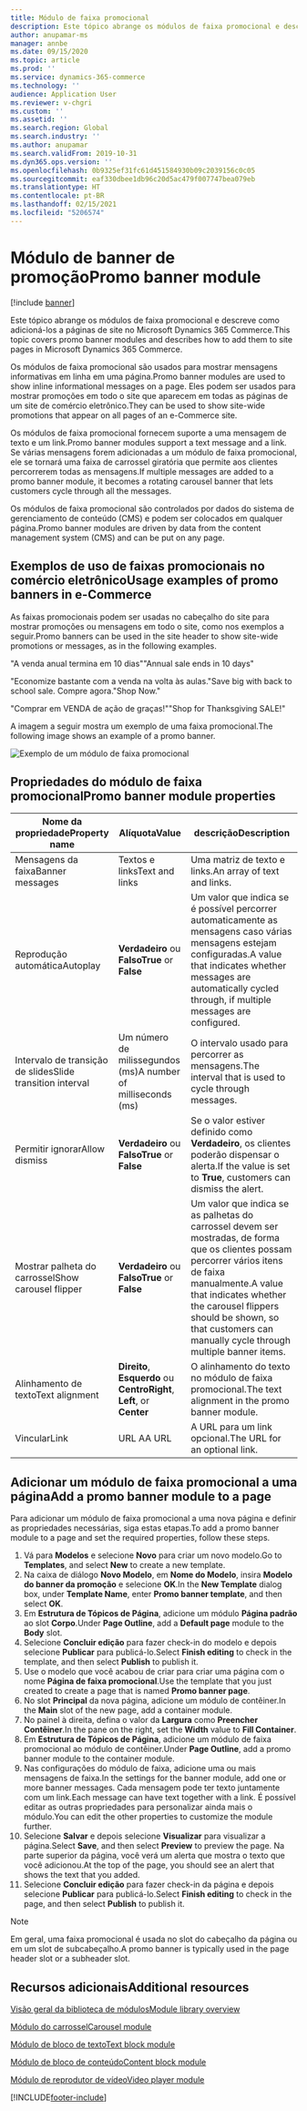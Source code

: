 ```yaml
---
title: Módulo de faixa promocional
description: Este tópico abrange os módulos de faixa promocional e descreve como adicioná-los a páginas de site no Microsoft Dynamics 365 Commerce.
author: anupamar-ms
manager: annbe
ms.date: 09/15/2020
ms.topic: article
ms.prod: ''
ms.service: dynamics-365-commerce
ms.technology: ''
audience: Application User
ms.reviewer: v-chgri
ms.custom: ''
ms.assetid: ''
ms.search.region: Global
ms.search.industry: ''
ms.author: anupamar
ms.search.validFrom: 2019-10-31
ms.dyn365.ops.version: ''
ms.openlocfilehash: 0b9325ef31fc61d451584930b09c2039156c0c05
ms.sourcegitcommit: eaf330dbee1db96c20d5ac479f007747bea079eb
ms.translationtype: HT
ms.contentlocale: pt-BR
ms.lasthandoff: 02/15/2021
ms.locfileid: "5206574"
---
```

# <a name="promo-banner-module"></a><span data-ttu-id="518a4-103">Módulo de banner de promoção</span><span class="sxs-lookup"><span data-stu-id="518a4-103">Promo banner module</span></span>

[!include [banner](includes/banner.md)]

<span data-ttu-id="518a4-104">Este tópico abrange os módulos de faixa promocional e descreve como adicioná-los a páginas de site no Microsoft Dynamics 365 Commerce.</span><span class="sxs-lookup"><span data-stu-id="518a4-104">This topic covers promo banner modules and describes how to add them to site pages in Microsoft Dynamics 365 Commerce.</span></span>

<span data-ttu-id="518a4-105">Os módulos de faixa promocional são usados para mostrar mensagens informativas em linha em uma página.</span><span class="sxs-lookup"><span data-stu-id="518a4-105">Promo banner modules are used to show inline informational messages on a page.</span></span> <span data-ttu-id="518a4-106">Eles podem ser usados para mostrar promoções em todo o site que aparecem em todas as páginas de um site de comércio eletrônico.</span><span class="sxs-lookup"><span data-stu-id="518a4-106">They can be used to show site-wide promotions that appear on all pages of an e-Commerce site.</span></span> 

<span data-ttu-id="518a4-107">Os módulos de faixa promocional fornecem suporte a uma mensagem de texto e um link.</span><span class="sxs-lookup"><span data-stu-id="518a4-107">Promo banner modules support a text message and a link.</span></span> <span data-ttu-id="518a4-108">Se várias mensagens forem adicionadas a um módulo de faixa promocional, ele se tornará uma faixa de carrossel giratória que permite aos clientes percorrerem todas as mensagens.</span><span class="sxs-lookup"><span data-stu-id="518a4-108">If multiple messages are added to a promo banner module, it becomes a rotating carousel banner that lets customers cycle through all the messages.</span></span> 

<span data-ttu-id="518a4-109">Os módulos de faixa promocional são controlados por dados do sistema de gerenciamento de conteúdo (CMS) e podem ser colocados em qualquer página.</span><span class="sxs-lookup"><span data-stu-id="518a4-109">Promo banner modules are driven by data from the content management system (CMS) and can be put on any page.</span></span>

## <a name="usage-examples-of-promo-banners-in-e-commerce"></a><span data-ttu-id="518a4-110">Exemplos de uso de faixas promocionais no comércio eletrônico</span><span class="sxs-lookup"><span data-stu-id="518a4-110">Usage examples of promo banners in e-Commerce</span></span>

<span data-ttu-id="518a4-111">As faixas promocionais podem ser usadas no cabeçalho do site para mostrar promoções ou mensagens em todo o site, como nos exemplos a seguir.</span><span class="sxs-lookup"><span data-stu-id="518a4-111">Promo banners can be used in the site header to show site-wide promotions or messages, as in the following examples.</span></span>

<span data-ttu-id="518a4-112">"A venda anual termina em 10 dias"</span><span class="sxs-lookup"><span data-stu-id="518a4-112">"Annual sale ends in 10 days"</span></span>

<span data-ttu-id="518a4-113">"Economize bastante com a venda na volta às aulas.</span><span class="sxs-lookup"><span data-stu-id="518a4-113">"Save big with back to school sale.</span></span> <span data-ttu-id="518a4-114">Compre agora."</span><span class="sxs-lookup"><span data-stu-id="518a4-114">Shop Now."</span></span>

<span data-ttu-id="518a4-115">"Comprar em VENDA de ação de graças!"</span><span class="sxs-lookup"><span data-stu-id="518a4-115">"Shop for Thanksgiving SALE!"</span></span> 

<span data-ttu-id="518a4-116">A imagem a seguir mostra um exemplo de uma faixa promocional.</span><span class="sxs-lookup"><span data-stu-id="518a4-116">The following image shows an example of a promo banner.</span></span>

![Exemplo de um módulo de faixa promocional](./media/ecommerce-Promobanner.PNG)

## <a name="promo-banner-module-properties"></a><span data-ttu-id="518a4-118">Propriedades do módulo de faixa promocional</span><span class="sxs-lookup"><span data-stu-id="518a4-118">Promo banner module properties</span></span>

| <span data-ttu-id="518a4-119">Nome da propriedade</span><span class="sxs-lookup"><span data-stu-id="518a4-119">Property name</span></span>             | <span data-ttu-id="518a4-120">Alíquota</span><span class="sxs-lookup"><span data-stu-id="518a4-120">Value</span></span>                              | <span data-ttu-id="518a4-121">descrição</span><span class="sxs-lookup"><span data-stu-id="518a4-121">Description</span></span> |
|---------------------------|------------------------------------|-------------|
| <span data-ttu-id="518a4-122">Mensagens da faixa</span><span class="sxs-lookup"><span data-stu-id="518a4-122">Banner messages</span></span>           | <span data-ttu-id="518a4-123">Textos e links</span><span class="sxs-lookup"><span data-stu-id="518a4-123">Text and links</span></span>                     | <span data-ttu-id="518a4-124">Uma matriz de texto e links.</span><span class="sxs-lookup"><span data-stu-id="518a4-124">An array of text and links.</span></span> |
| <span data-ttu-id="518a4-125">Reprodução automática</span><span class="sxs-lookup"><span data-stu-id="518a4-125">Autoplay</span></span>                  | <span data-ttu-id="518a4-126">**Verdadeiro** ou **Falso**</span><span class="sxs-lookup"><span data-stu-id="518a4-126">**True** or **False**</span></span>              | <span data-ttu-id="518a4-127">Um valor que indica se é possível percorrer automaticamente as mensagens caso várias mensagens estejam configuradas.</span><span class="sxs-lookup"><span data-stu-id="518a4-127">A value that indicates whether messages are automatically cycled through, if multiple messages are configured.</span></span> |
| <span data-ttu-id="518a4-128">Intervalo de transição de slides</span><span class="sxs-lookup"><span data-stu-id="518a4-128">Slide transition interval</span></span> | <span data-ttu-id="518a4-129">Um número de milissegundos (ms)</span><span class="sxs-lookup"><span data-stu-id="518a4-129">A number of milliseconds (ms)</span></span>      | <span data-ttu-id="518a4-130">O intervalo usado para percorrer as mensagens.</span><span class="sxs-lookup"><span data-stu-id="518a4-130">The interval that is used to cycle through messages.</span></span> |
| <span data-ttu-id="518a4-131">Permitir ignorar</span><span class="sxs-lookup"><span data-stu-id="518a4-131">Allow dismiss</span></span>             | <span data-ttu-id="518a4-132">**Verdadeiro** ou **Falso**</span><span class="sxs-lookup"><span data-stu-id="518a4-132">**True** or **False**</span></span>              | <span data-ttu-id="518a4-133">Se o valor estiver definido como **Verdadeiro**, os clientes poderão dispensar o alerta.</span><span class="sxs-lookup"><span data-stu-id="518a4-133">If the value is set to **True**, customers can dismiss the alert.</span></span> |
| <span data-ttu-id="518a4-134">Mostrar palheta do carrossel</span><span class="sxs-lookup"><span data-stu-id="518a4-134">Show carousel flipper</span></span>     | <span data-ttu-id="518a4-135">**Verdadeiro** ou **Falso**</span><span class="sxs-lookup"><span data-stu-id="518a4-135">**True** or **False**</span></span>              | <span data-ttu-id="518a4-136">Um valor que indica se as palhetas do carrossel devem ser mostradas, de forma que os clientes possam percorrer vários itens de faixa manualmente.</span><span class="sxs-lookup"><span data-stu-id="518a4-136">A value that indicates whether the carousel flippers should be shown, so that customers can manually cycle through multiple banner items.</span></span> |
| <span data-ttu-id="518a4-137">Alinhamento de texto</span><span class="sxs-lookup"><span data-stu-id="518a4-137">Text alignment</span></span>            | <span data-ttu-id="518a4-138">**Direito**, **Esquerdo** ou **Centro**</span><span class="sxs-lookup"><span data-stu-id="518a4-138">**Right**, **Left**, or **Center**</span></span> | <span data-ttu-id="518a4-139">O alinhamento do texto no módulo de faixa promocional.</span><span class="sxs-lookup"><span data-stu-id="518a4-139">The text alignment in the promo banner module.</span></span> |
| <span data-ttu-id="518a4-140">Vincular</span><span class="sxs-lookup"><span data-stu-id="518a4-140">Link</span></span>                      | <span data-ttu-id="518a4-141">URL A</span><span class="sxs-lookup"><span data-stu-id="518a4-141">A URL</span></span>                              | <span data-ttu-id="518a4-142">A URL para um link opcional.</span><span class="sxs-lookup"><span data-stu-id="518a4-142">The URL for an optional link.</span></span> |

## <a name="add-a-promo-banner-module-to-a-page"></a><span data-ttu-id="518a4-143">Adicionar um módulo de faixa promocional a uma página</span><span class="sxs-lookup"><span data-stu-id="518a4-143">Add a promo banner module to a page</span></span> 

<span data-ttu-id="518a4-144">Para adicionar um módulo de faixa promocional a uma nova página e definir as propriedades necessárias, siga estas etapas.</span><span class="sxs-lookup"><span data-stu-id="518a4-144">To add a promo banner module to a page and set the required properties, follow these steps.</span></span>

1. <span data-ttu-id="518a4-145">Vá para **Modelos** e selecione **Novo** para criar um novo modelo.</span><span class="sxs-lookup"><span data-stu-id="518a4-145">Go to **Templates**, and select **New** to create a new template.</span></span>
1. <span data-ttu-id="518a4-146">Na caixa de diálogo **Novo Modelo**, em **Nome do Modelo**, insira **Modelo do banner da promoção** e selecione **OK**.</span><span class="sxs-lookup"><span data-stu-id="518a4-146">In the **New Template** dialog box, under **Template Name**, enter **Promo banner template**, and then select **OK**.</span></span>
1. <span data-ttu-id="518a4-147">Em **Estrutura de Tópicos de Página**, adicione um módulo **Página padrão** ao slot **Corpo**.</span><span class="sxs-lookup"><span data-stu-id="518a4-147">Under **Page Outline**, add a **Default page** module to the **Body** slot.</span></span> 
1. <span data-ttu-id="518a4-148">Selecione **Concluir edição** para fazer check-in do modelo e depois selecione **Publicar** para publicá-lo.</span><span class="sxs-lookup"><span data-stu-id="518a4-148">Select **Finish editing** to check in the template, and then select **Publish** to publish it.</span></span> 
1. <span data-ttu-id="518a4-149">Use o modelo que você acabou de criar para criar uma página com o nome **Página de faixa promocional**.</span><span class="sxs-lookup"><span data-stu-id="518a4-149">Use the template that you just created to create a page that is named **Promo banner page**.</span></span> 
1. <span data-ttu-id="518a4-150">No slot **Principal** da nova página, adicione um módulo de contêiner.</span><span class="sxs-lookup"><span data-stu-id="518a4-150">In the **Main** slot of the new page, add a container module.</span></span> 
1. <span data-ttu-id="518a4-151">No painel à direita, defina o valor da **Largura** como **Preencher Contêiner**.</span><span class="sxs-lookup"><span data-stu-id="518a4-151">In the pane on the right, set the **Width** value to **Fill Container**.</span></span>
1. <span data-ttu-id="518a4-152">Em **Estrutura de Tópicos de Página**, adicione um módulo de faixa promocional ao módulo de contêiner.</span><span class="sxs-lookup"><span data-stu-id="518a4-152">Under **Page Outline**, add a promo banner module to the container module.</span></span>
1. <span data-ttu-id="518a4-153">Nas configurações do módulo de faixa, adicione uma ou mais mensagens de faixa.</span><span class="sxs-lookup"><span data-stu-id="518a4-153">In the settings for the banner module, add one or more banner messages.</span></span> <span data-ttu-id="518a4-154">Cada mensagem pode ter texto juntamente com um link.</span><span class="sxs-lookup"><span data-stu-id="518a4-154">Each message can have text together with a link.</span></span> <span data-ttu-id="518a4-155">É possível editar as outras propriedades para personalizar ainda mais o módulo.</span><span class="sxs-lookup"><span data-stu-id="518a4-155">You can edit the other properties to customize the module further.</span></span>
1. <span data-ttu-id="518a4-156">Selecione **Salvar** e depois selecione **Visualizar** para visualizar a página.</span><span class="sxs-lookup"><span data-stu-id="518a4-156">Select **Save**, and then select **Preview** to preview the page.</span></span> <span data-ttu-id="518a4-157">Na parte superior da página, você verá um alerta que mostra o texto que você adicionou.</span><span class="sxs-lookup"><span data-stu-id="518a4-157">At the top of the page, you should see an alert that shows the text that you added.</span></span>
1. <span data-ttu-id="518a4-158">Selecione **Concluir edição** para fazer check-in da página e depois selecione **Publicar** para publicá-lo.</span><span class="sxs-lookup"><span data-stu-id="518a4-158">Select **Finish editing** to check in the page, and then select **Publish** to publish it.</span></span>

> [!NOTE]
> <span data-ttu-id="518a4-159">Em geral, uma faixa promocional é usada no slot do cabeçalho da página ou em um slot de subcabeçalho.</span><span class="sxs-lookup"><span data-stu-id="518a4-159">A promo banner is typically used in the page header slot or a subheader slot.</span></span>


## <a name="additional-resources"></a><span data-ttu-id="518a4-160">Recursos adicionais</span><span class="sxs-lookup"><span data-stu-id="518a4-160">Additional resources</span></span>

[<span data-ttu-id="518a4-161">Visão geral da biblioteca de módulos</span><span class="sxs-lookup"><span data-stu-id="518a4-161">Module library overview</span></span>](starter-kit-overview.md)

[<span data-ttu-id="518a4-162">Módulo do carrossel</span><span class="sxs-lookup"><span data-stu-id="518a4-162">Carousel module</span></span>](add-carousel.md)

[<span data-ttu-id="518a4-163">Módulo de bloco de texto</span><span class="sxs-lookup"><span data-stu-id="518a4-163">Text block module</span></span>](add-content-rich-block.md)

[<span data-ttu-id="518a4-164">Módulo de bloco de conteúdo</span><span class="sxs-lookup"><span data-stu-id="518a4-164">Content block module</span></span>](add-hero-module.md)

[<span data-ttu-id="518a4-165">Módulo de reprodutor de vídeo</span><span class="sxs-lookup"><span data-stu-id="518a4-165">Video player module</span></span>](add-video-player.md)


[!INCLUDE[footer-include](../includes/footer-banner.md)]